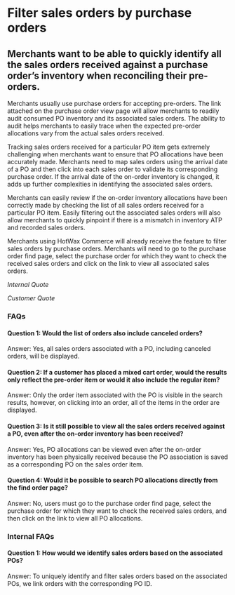 # Filter sales orders by purchase orders

## Merchants want to be able to quickly identify all the sales orders received against a purchase order’s inventory when reconciling their pre-orders.

Merchants usually use purchase orders for accepting pre-orders. The link attached on the purchase order view page will allow merchants to readily audit consumed PO inventory and its associated sales orders. The ability to audit helps merchants to easily trace when the expected pre-order allocations vary from the actual sales orders received.

Tracking sales orders received for a particular PO item gets extremely challenging when merchants want to ensure that PO allocations have been accurately made. Merchants need to map sales orders using the arrival date of a PO and then click into each sales order to validate its corresponding purchase order. If the arrival date of the on-order inventory is changed, it adds up further complexities in identifying the associated sales orders.

Merchants can easily review if the on-order inventory allocations have been correctly made by checking the list of all sales orders received for a particular PO item. Easily filtering out the associated sales orders will also allow merchants to quickly pinpoint if there is a mismatch in inventory ATP and recorded sales orders.

Merchants using HotWax Commerce will already receive the feature to filter sales orders by purchase orders. Merchants will need to go to the purchase order find page, select the purchase order for which they want to check the received sales orders and click on the link to view all associated sales orders.

*Internal Quote* 

*Customer Quote* 

### FAQs

#### Question 1: Would the list of orders also include canceled orders?

Answer: Yes, all sales orders associated with a PO, including canceled orders, will be displayed.

#### Question 2: If a customer has placed a mixed cart order, would the results only reflect the pre-order item or would it also include the regular item?

Answer: Only the order item associated with the PO is visible in the search results, however, on clicking into an order, all of the items in the order are displayed.

#### Question 3: Is it still possible to view all the sales orders received against a PO, even after the on-order inventory has been received?

Answer: Yes, PO allocations can be viewed even after the on-order inventory has been physically received because the PO association is saved as a corresponding PO on the sales order item.

#### Question 4: Would it be possible to search PO allocations directly from the find order page?

Answer: No, users must go to the purchase order find page, select the purchase order for which they want to check the received sales orders, and then click on the link to view all PO allocations.

### Internal FAQs

#### Question 1: How would we identify sales orders based on the associated POs?

Answer: To uniquely identify and filter sales orders based on the associated POs, we link orders with the corresponding PO ID.
